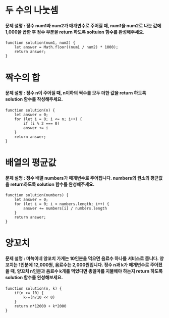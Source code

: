 # 두 수의 나눗셈
#### 문제 설명 : 정수 num1과 num2가 매개변수로 주어질 때, num1을 num2로 나눈 값에 1,000을 곱한 후 정수 부분을 return 하도록 soltuion 함수를 완성해주세요.
```
function solution(num1, num2) {
    let answer = Math.floor((num1 / num2) * 1000);
    return answer;
}
```
# 짝수의 합
#### 문제 설명 : 정수 n이 주어질 때, n이하의 짝수를 모두 더한 값을 return 하도록 solution 함수를 작성해주세요.
```
function solution(n) {
    let answer = 0;
    for (let i = 0; i <= n; i++) {
        if (i % 2 === 0)
        answer += i
    }
    return answer;
}
```
# 배열의 평균값
#### 문제 설명 : 정수 배열 numbers가 매개변수로 주어집니다. numbers의 원소의 평균값을 return하도록 solution 함수를 완성해주세요.
```
function solution(numbers) {
    let answer = 0;
    for (let i = 0; i < numbers.length; i++) {
        answer += numbers[i] / numbers.length
    }
    return answer;
}
```
# 양꼬치
#### 문제 설명 : 머쓱이네 양꼬치 가게는 10인분을 먹으면 음료수 하나를 서비스로 줍니다. 양꼬치는 1인분에 12,000원, 음료수는 2,000원입니다. 정수 n과 k가 매개변수로 주어졌을 때, 양꼬치 n인분과 음료수 k개를 먹었다면 총얼마를 지불해야 하는지 return 하도록 solution 함수를 완성해보세요.
```
function solution(n, k) {
    if(n >= 10) {
        k-=(n/10 << 0)
    }
    return n*12000 + k*2000
}
```
